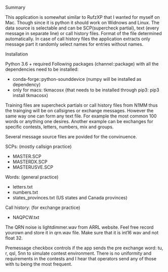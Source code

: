 Summary

This application is somewhat similar to RufzXP that I wanted for myself on Mac. Though since it is python it should work on Widnows and Linux. The data source is selectable and can be SCP(supercheck partial), text (every message in separate line) or call history files. Format of the file determined automatically. In case of call history files the application extracts only message part it randomly select names for entries without names.

Installation

Python 3.6 + required
Following packages (channel::package) with all the dependencies need to be installed:
* conda-forge::python-sounddevice (numpy will be installed as dependency)
* only for macs: tkmacosx (that needs to be installed through pip3: pip3 install tkmacosx)

Training files are supercheck partials or call history files from N1MM thus the trainging will be on callsignes or exchange messages. However the same way one can form any text file. For example the most common 100 words or anything one desires. Another example can be exchanges for specific contests, letters, numbers, mix and groups. 

Several message source files are povided for the convinuence.

SCPs: (mostly callsign practice)
* MASTER.SCP
* MASTERDX.SCP
* MASTERUSVE.SCP

Words: (general practice)
* letters.txt
* numbers.txt
* states_provinces.txt (US states and Canada provinces)

Call history: (for exchange practice)
* NAQPCW.txt

The QRN noise is lightdimmer.wav from ARRL website. Feel free record yourown and store it in qrn.wav file. Make sure that it is int16 wav and not float 32. 

Premessage checkbox controls if the app sends the pre exchange word: tu, r, qsl, 5nn to simulate contest environment. There is no uniformity and requirements in the contests and I hear that operators send any of those with tu being the most frequent.
